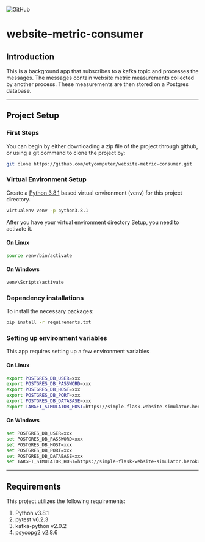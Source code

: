 ![GitHub](https://img.shields.io/github/license/etycomputer/website-metric-consumer)

# website-metric-consumer

## Introduction

This is a background app that subscribes to a kafka topic and processes the messages. 
The messages contain website metric measurements collected by another process.
These measurements are then stored on a Postgres database.

---

## Project Setup

### First Steps

You can begin by either downloading a zip file of the project through github, or using a git command to clone the project by:

```bash
git clone https://github.com/etycomputer/website-metric-consumer.git
```

### Virtual Environment Setup

Create a [Python 3.8.1](https://www.python.org/downloads/release/python-381/) based virtual environment (venv) for this project directory.
```bash
virtualenv venv -p python3.8.1
```
After you have your virtual environment directory Setup, you need to activate it.

#### On Linux
```bash
source venv/bin/activate
```
#### On Windows
```bash
venv\Scripts\activate
```
### Dependency installations

To install the necessary packages:

```bash
pip install -r requirements.txt
```

### Setting up environment variables

This app requires setting up a few environment variables

#### On Linux
```bash
export POSTGRES_DB_USER=xxx
export POSTGRES_DB_PASSWORD=xxx
export POSTGRES_DB_HOST=xxx
export POSTGRES_DB_PORT=xxx
export POSTGRES_DB_DATABASE=xxx
export TARGET_SIMULATOR_HOST=https://simple-flask-website-simulator.herokuapp.com
```

#### On Windows
```bash
set POSTGRES_DB_USER=xxx
set POSTGRES_DB_PASSWORD=xxx
set POSTGRES_DB_HOST=xxx
set POSTGRES_DB_PORT=xxx
set POSTGRES_DB_DATABASE=xxx
set TARGET_SIMULATOR_HOST=https://simple-flask-website-simulator.herokuapp.com
```
---

## Requirements

This project utilizes the following requirements:

1. Python v3.8.1
1. pytest v6.2.3
1. kafka-python v2.0.2
1. psycopg2 v2.8.6
